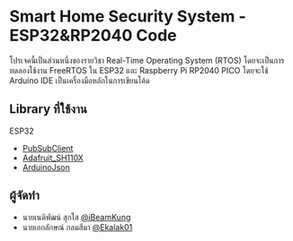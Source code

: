 
# Smart Home Security System - ESP32&RP2040 Code
โปรเจคนี้เป็นส่วนหนึ่งของรายวิชา Real-Time Operating System (RTOS) โดยจะเป็นการทดลองใช้งาน FreeRTOS ใน ESP32 และ Raspberry Pi RP2040 PICO โดยจะใช้ Arduino IDE เป็นเครื่องมือหลักในการเขียนโค้ด


## Library ที่ใช้งาน
ESP32
 - [PubSubClient](https://github.com/knolleary/pubsubclient)
 - [Adafruit_SH110X](https://github.com/adafruit/Adafruit_SH110x)
 - [ArduinoJson](https://github.com/bblanchon/ArduinoJson)


## ผู้จัดทำ

- นายเนติพัฒน์ สุกใส [@iBeamKung](https://github.com/iBeamKung)
- นายเอกลักษณ์ กลมสีมา [@Ekalak01](https://github.com/Ekalak01)
